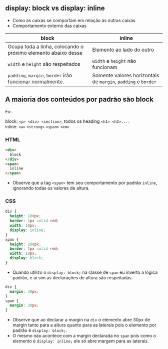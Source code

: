 ## display: block vs display: inline

- Como as caixas se comportam em relação às outras caixas
- Comportamento externo das caixas
  
**block** | **inline**
----------|------------
Ocupa toda a linha, colocando o próximo elemento abaixo desse | Elemento ao lado do outro
`width` e `height` são respeitados | `width` e `height` não funcionam
`padding`, `margin`, `border` irão funcionar normalmente. | Somente valores horizontais de `margin`, `padding` e `border`

## A maioria dos conteúdos por padrão são block

Ex:.

block: `<p> <div> <section>`, todos os heading `<h1> <h2>....` <br>
inline: `<a>` `<strong>` `<span>` `<em>` 

### HTML
~~~html
<div>
  block
</div>
<span>
  inline
</span>
~~~

* Observe que a tag `<span>` tem seu comportamento por padrão `inline`, ignorando todas os valores de altura.

### CSS
~~~css
div {
  height: 100px;
  border: 1px solid red;
  width: 10px;
  display: inline;
}
span {
  height: 100px;
  border: 1px solid red;
  width: 10px;
  display: block;
}
~~~

* Quando utilizo o `display: block;` na classe de `span` eu inverto a lógica padrão, e ai sim as declarações de altura são respeitadas.

~~~css
div {
  margin: 30px;
}
span {
  margin: 30px;
}
~~~

* Observe que ao declarar a margin na `div` o elemento abre 30px de margin tanto para a altura quanto para as laterais pois o elemento por padrão é `display: block;`.
* O mesmo não acontece com a margin declarada no `span` pois como o elemento é `display: inline;` ele só abre margem para as laterais.